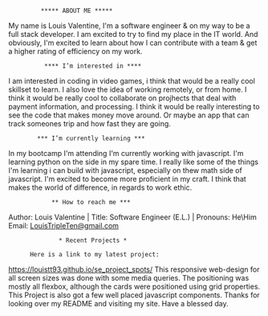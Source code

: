              ***** ABOUT ME *****
My name is Louis Valentine, I'm a software engineer & on my way to be a full stack developer. I am excited to try to find my place in the IT world. And obviously, I'm excited to learn about how I can contribute with a team & get a higher rating of efficiency on my work.

              **** I’m interested in ****
I am interested in coding in video games, i think that would be a really cool skillset to learn. I also love the idea of working remotely, or from home. I think it would be really cool to collaborate on projhects that deal with payment information, and processing. I think it would be really interesting to see the code that makes money move around. Or maybe an app that can track someones trip and how fast they are going.

            *** I’m currently learning ***
In my bootcamp I'm attending I'm currently working with javascript. I'm learning python on the side in my spare time. I really like some of the things I'm learning i can build with javascript, especially on thew math side of javascript. I'm excited to become more proficient in my craft. I think that makes the world of difference, in regards to work ethic.

                ** How to reach me ***
Author: Louis Valentine | Title: Software Engineer (E.L.) | Pronouns: He\Him Email: LouisTripleTen@gmail.com

                  * Recent Projects *

          Here is a link to my latest project:
https://louistt93.github.io/se_project_spots/ This responsive web-design for all screen sizes was done with some media queries. The positioning was mostly all flexbox, although the cards were positioned using grid properties. This Project is also got a few well placed javascript components. Thanks for looking over my README and visiting my site. Have a blessed day.
